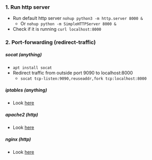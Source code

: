 ### 1. Run http server
* Run default http server `nohup python3 -m http.server 8000 &`
    * Or `nohup python -m SimpleHTTPServer 8000 &`
* Check if it is running `curl localhost:8000`

### 2. Port-forwarding (redirect-traffic)
##### socat (anything)
* `apt install socat`
* Redirect traffic from outside port 9090 to localhost:8000
    * `socat tcp-listen:9090,reuseaddr,fork tcp:localhost:8000`
##### iptables (anything)
* Look [here](with-iptables.md)
##### apache2 (http)
* Look [here](../apache2/apache2.md)
##### nginx (http)
* Look [here](../nginx/nginx.md)
